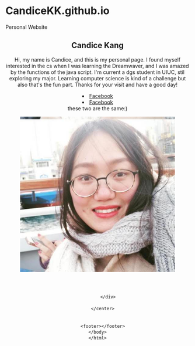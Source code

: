 # CandiceKK.github.io
Personal Website
	<!DOCTYPE html>
	<html>
	<head>
		<title>First Web Page</title>
		<link rel="stylesheet" type="text/css" href="style/style.css">
	</head>
	<body>
		<center>
			<header>
				<nav>
					<h1 id="awesomeTitle">Candice Kang</h1>
					<p class="bodyText">Hi, my name is Candice, and this is my personal page. I found myself interested in the cs when I was learning the Dreamwaver, and I was amazed by the functions of the java script. I'm current a dgs student in UIUC, stil exploring my major. Learning computer science is kind of a challenge but also that's the fun part. Thanks for your visit and have a good day!
					</p>
					<li><a href="https://www.facebook.com/lujia.kang.1">Facebook</a></li>
					<li><a href="https://www.facebook.com/lujia.kang.1">Facebook</a></li>
					these two are the same:)
					<figure>
						<img src="figure/1.pic.jpg">
					</figure>
				</nav>
			</header>
			<div>
				
			</div>
		
		</center>
		
		
		<footer></footer>
	</body>
	</html>
